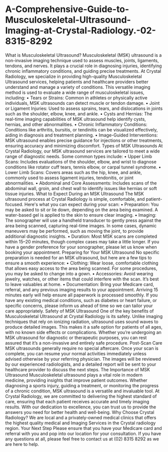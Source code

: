 # A-Comprehensive-Guide-to-Musculoskeletal-Ultrasound-Imaging-at-Crystal-Radiology.-02-8315-8292
What is Musculoskeletal Ultrasound?
Musculoskeletal (MSK) ultrasound is a non-invasive imaging technique used to assess muscles, joints, ligaments, tendons, and nerves. It plays a crucial role in diagnosing injuries, identifying chronic inflammatory conditions, and guiding precise treatments. At Crystal Radiology, we specialize in providing high-quality Musculoskeletal Ultrasound services, helping patients and healthcare providers better understand and manage a variety of conditions.
This versatile imaging method is used to evaluate a wide range of musculoskeletal issues, including:
•	Tears or Strains: Common in athletes or physically active individuals, MSK ultrasounds can detect muscle or tendon damage.
•	Joint or Ligament Injuries: Used to assess sprains, tears, and dislocations in joints such as the shoulder, elbow, knee, and ankle.
•	Cysts and Hernias: The real-time imaging capabilities of MSK ultrasound help identify cysts, hernias, and other abnormalities.
•	Chronic Inflammatory Conditions: Conditions like arthritis, bursitis, or tendinitis can be visualized effectively, aiding in diagnosis and treatment planning.
•	Image-Guided Interventions: MSK ultrasound enables precise guidance for injections or other treatments, ensuring accuracy and minimizing discomfort.
Types of MSK Ultrasounds
At Crystal Radiology, our MSK ultrasound services are tailored to meet a wide range of diagnostic needs. Some common types include:
•	Upper Limb Scans: Includes evaluations of the shoulder, elbow, and wrist to diagnose conditions like rotator cuff tears, tennis elbow, or carpal tunnel syndrome.
•	Lower Limb Scans: Covers areas such as the hip, knee, and ankle, commonly used to assess ligament injuries, tendonitis, or joint abnormalities.
•	Abdominal and Core Assessments: Includes scans of the abdominal wall, groin, and chest wall to identify issues like hernias or soft tissue injuries.
What to Expect During an MSK Ultrasound
The MSK ultrasound process at Crystal Radiology is simple, comfortable, and patient-focused. Here's what you can expect during your scan:
•	Preparation: You may be asked to sit or lie down, depending on the area being examined. A water-based gel is applied to the skin to ensure clear imaging.
•	Imaging: The sonographer will use a handheld transducer to gently press against the area being scanned, capturing real-time images. In some cases, dynamic maneuvers may be performed, such as moving the joint, to provide additional diagnostic insights.
•	Duration: Most MSK scans are completed within 15–20 minutes, though complex cases may take a little longer.
If you have a gender preference for your sonographer, please let us know when booking your appointment.
Preparing for Your MSK Ultrasound
No specific preparation is needed for an MSK ultrasound, but here are a few tips to ensure a smooth experience:
•	Clothing: Wear loose, comfortable clothing that allows easy access to the area being scanned. For some procedures, you may be asked to change into a gown.
•	Accessories: Avoid wearing jewelry, watches, or other items that could interfere with the scan. It’s best to leave valuables at home.
•	Documentation: Bring your Medicare card, referral, and any previous imaging results to your appointment. Arriving 15 minutes early will help ensure all paperwork is processed smoothly.
If you have any existing medical conditions, such as diabetes or heart failure, or specific concerns, please inform us ahead of time so we can tailor your care appropriately.
Safety of MSK Ultrasound
One of the key benefits of Musculoskeletal Ultrasound at Crystal Radiology is its safety. Unlike imaging techniques that rely on ionizing radiation, ultrasound uses sound waves to produce detailed images. This makes it a safe option for patients of all ages, with no known side effects or complications.
Whether you’re undergoing an MSK ultrasound for diagnostic or therapeutic purposes, you can rest assured that it’s a non-invasive and entirely safe procedure.
Post-Scan Care
MSK ultrasounds generally require no special aftercare. Once your scan is complete, you can resume your normal activities immediately unless advised otherwise by your referring physician. The images will be reviewed by our experienced radiologists, and a detailed report will be sent to your healthcare provider to discuss the next steps.
The Importance of MSK Ultrasound
Musculoskeletal ultrasound plays a vital role in modern medicine, providing insights that improve patient outcomes. Whether diagnosing a sports injury, guiding a treatment, or monitoring the progress of a chronic condition, MSK ultrasound is a versatile and invaluable tool.
At Crystal Radiology, we are committed to delivering the highest standard of care, ensuring that each patient receives accurate and timely imaging results. With our dedication to excellence, you can trust us to provide the answers you need for better health and well-being.
Why Choose Crystal Radiology?
We are local and a privately-owned medical clinics that offers the highest quality medical and Imaging Services in the Crystal radiology region. 
Your Next Step
Please ensure that you have your Medicare card and referral with you and pop into our location for your consultation. If you have any questions at all, please feel free to contact us at (02) 8315 8292 as we are here to help.

